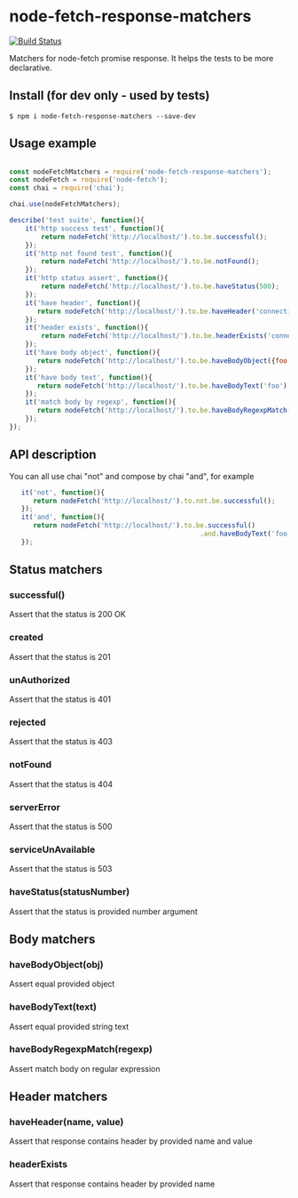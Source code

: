 # node-fetch-response-matchers

[![Build Status](https://travis-ci.org/kfiron/node-fetch-response-matchers.svg?branch=master)](https://travis-ci.org/kfiron/node-fetch-response-matchers)

Matchers for node-fetch promise response.
It helps the tests to be more declarative.

## Install (for dev only - used by tests)
```shell
$ npm i node-fetch-response-matchers --save-dev
```

## Usage example
```javascript

const nodeFetchMatchers = require('node-fetch-response-matchers');
const nodeFetch = require('node-fetch');
const chai = require('chai');

chai.use(nodeFetchMatchers);

describe('test suite', function(){
    it('http success test', function(){
        return nodeFetch('http://localhost/').to.be.successful();
    });
    it('http not found test', function(){
        return nodeFetch('http://localhost/').to.be.notFound();
    });
    it('http status assert', function(){
        return nodeFetch('http://localhost/').to.be.haveStatus(500);
    });
    it('have header', function(){
       return nodeFetch('http://localhost/').to.be.haveHeader('connection', 'close');
    });
    it('header exists', function(){
        return nodeFetch('http://localhost/').to.be.headerExists('connection');
    });
    it('have body object', function(){
       return nodeFetch('http://localhost/').to.be.haveBodyObject({foo: 'bar'});
    });
    it('have body text', function(){
       return nodeFetch('http://localhost/').to.be.haveBodyText('foo');
    });
    it('match body by regexp', function(){
       return nodeFetch('http://localhost/').to.be.haveBodyRegexpMatch(/foo/gi);
    });
});
```

## API description
You can all use chai "not" and compose by chai "and", for example

```javascript
   it('not', function(){
      return nodeFetch('http://localhost/').to.not.be.successful();
   });
   it('and', function(){
      return nodeFetch('http://localhost/').to.be.successful()
                                                .and.haveBodyText('foo');
   });
```


## Status matchers
### successful()
Assert that the status is 200 OK

### created
Assert that the status is 201

### unAuthorized
Assert that the status is 401

### rejected
Assert that the status is 403

### notFound
Assert that the status is 404

### serverError
Assert that the status is 500

### serviceUnAvailable
Assert that the status is 503

### haveStatus(statusNumber)
Assert that the status is provided number argument

## Body matchers
### haveBodyObject(obj)
Assert equal provided object

### haveBodyText(text)
Assert equal provided string text

### haveBodyRegexpMatch(regexp)
Assert match body on regular expression

## Header matchers
### haveHeader(name, value)
Assert that response contains header by provided name and value

### headerExists
Assert that response contains header by provided name
